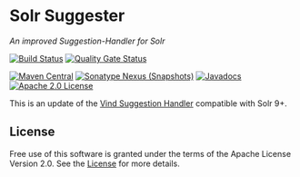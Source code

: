 # Solr Suggester
_An improved Suggestion-Handler for Solr_

[![Build Status](https://github.com/redlink-gmbh/solr-advanced-suggester/actions/workflows/maven-build-and-deploy.yaml/badge.svg)](https://github.com/redlink-gmbh/solr-advanced-suggester/actions/workflows/maven-build-and-deploy.yaml)
[![Quality Gate Status](https://sonarcloud.io/api/project_badges/measure?project=redlink-gmbh_solr-advanced-suggester&metric=alert_status)](https://sonarcloud.io/dashboard?id=redlink-gmbh_solr-advanced-suggester)

[![Maven Central](https://img.shields.io/maven-central/v/io.redlink.solr/solr-advanced-suggester.png)](https://central.sonatype.com/artifact/io.redlink.solr/solr-advanced-suggester)
[![Sonatype Nexus (Snapshots)](https://img.shields.io/nexus/s/https/oss.sonatype.org/io.redlink.solr/solr-advanced-suggester.png)](https://oss.sonatype.org/#nexus-search;gav~io.redlink.solr~solr-advanced-suggester~~~)
[![Javadocs](https://www.javadoc.io/badge/io.redlink.solr/solr-advanced-suggester.svg)](https://www.javadoc.io/doc/io.redlink.solr/solr-advanced-suggester)
[![Apache 2.0 License](https://img.shields.io/github/license/redlink-gmbh/solr-advanced-suggester.svg)](https://www.apache.org/licenses/LICENSE-2.0)

This is an update of the [Vind Suggestion Handler](https://github.com/RBMHTechnology/vind) compatible with Solr 9+.

## License
Free use of this software is granted under the terms of the Apache License Version 2.0.
See the [License](LICENSE.txt) for more details.
